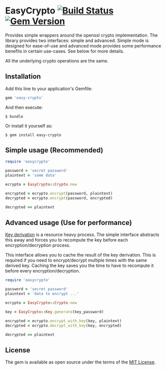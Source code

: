 # EasyCrypto [![Build Status](https://travis-ci.org/emartech/ruby-easy-crypto.svg?branch=master)](https://travis-ci.org/emartech/ruby-easy-crypto) [![Gem Version](https://badge.fury.io/rb/easy-crypto.svg)](https://badge.fury.io/rb/easy-crypto)

Provides simple wrappers around the openssl crypto implementation. The library provides two interfaces: simple and advanced. Simple mode is designed for ease-of-use and advanced mode provides some performance benefits in certain use-cases. See below for more details.

All the underlying crypto operations are the same.

## Installation

Add this line to your application's Gemfile:

```ruby
gem 'easy-crypto'
```

And then execute:

    $ bundle

Or install it yourself as:

    $ gem install easy-crypto

## Simple usage (Recommended)

```ruby
require 'easycrypto'

password = 'secret password'
plaintext = 'some data'

ecrypto = EasyCrypto::Crypto.new

encrypted = ecrypto.encrypt(password, plaintext)
decrypted = ecrypto.encrypt(password, encrypted)

decrypted == plaintext
```

## Advanced usage (Use for performance)

[Key derivation](https://en.wikipedia.org/wiki/Key_derivation_function) is a resource heavy process. The simple interface abstracts this away and forces you to recompute the key before each encryption/decryption process.

This interface allows you to cache the result of the key derivation. This is required if you need to encrypt/decrypt multiple times with the same derived key. Caching the key saves you the time to have to recompute it before every encryption/decryption.

```ruby
require 'easycrypto'

password = 'secret password'
plaintext = 'data to encrypt ...'

ecrypto = EasyCrypto::Crypto.new

key = EasyCrypto::Key.generate(key_password)

encrypted = ecrypto.encrypt_with_key(key, plaintext)
decrypted = ecrypto.decrypt_with_key(key, encrypted)

decrypted == plaintext
```

## License

The gem is available as open source under the terms of the [MIT License](https://opensource.org/licenses/MIT).
